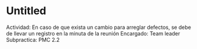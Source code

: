 # Untitled

Actividad: En caso de que exista un cambio para arreglar defectos, se debe de llevar un registro en la minuta de la reunión
Encargado: Team leader
Subpractica: PMC 2.2